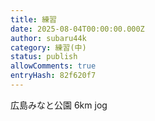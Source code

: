 ```yaml
---
title: 練習
date: 2025-08-04T00:00:00.000Z
author: subaru44k
category: 練習(中)
status: publish
allowComments: true
entryHash: 82f620f7
---
```

広島みなと公園
6km jog
